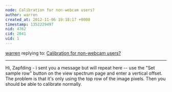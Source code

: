 ```yaml
---
node: Calibration for non-webcam users?
author: warren
created_at: 2012-11-06 19:18:17 +0000
timestamp: 1352229497
nid: 4762
cid: 2041
uid: 1
---
```




[warren](../profile/warren) replying to: [Calibration for non-webcam users?](../notes/zapfding/11-3-2012/calibration-non-webcam-users)

----
Hi, Zapfding - i sent you a message but will repeat here -- use the "Set sample row" button on the view spectrum page and enter a vertical offset. The problem is that it's only using the top row of the image pixels. Then you should be able to calibrate normally.